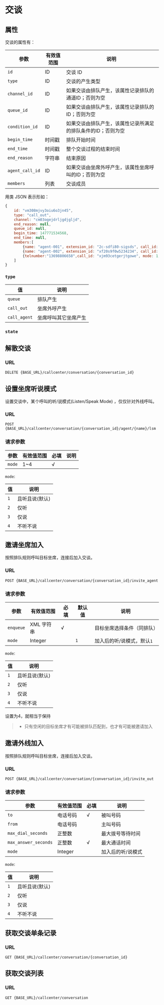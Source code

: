 # 交谈

<!-- toc -->

## 属性
交谈的属性有：

参数                      | 有效值范围                                | 说明
----------------------    | ----------------------------------------- | ----------------------------------------
`id`                      | ID                                        | 交谈 ID
`type`                    | ID                                        | 交谈的产生类型
`channel_id`              | ID                                        | 如果交谈由排队产生，该属性记录排队的通道ID；否则为空
`queue_id`                | ID                                        | 如果交谈由排队产生，该属性记录排队的ID；否则为空
`condition_id`            | ID                                        | 如果交谈由排队产生，该属性记录所满足的排队条件的ID；否则为空
`begin_time`              | 时间戳                                    | 排队开始时间
`end_time`                | 时间戳                                    | 整个交谈过程的结束时间
`end_reason`              | 字符串                                    | 结束原因
`agent_call_id`           | ID                                        | 如果交谈由坐席外呼产生，该属性坐席呼叫的ID；否则为空
`members`                  | 列表                                      | 交谈成员

用类 JSON 表示形如：

```js
{
    id: "vm308mjvy3oiu6o3jn45",
    type: "call_out",
    channel: "cm03ogejdrljgdjgljd",
    end_reason: null,
    queue_id: null,
    begin_time: 147771534568,
    end_time: null,
    members:[
        {name: "agent-001", extension_id: "2c-sdfi80-sigsds", call_id: "fx20mudfsdfsdf", mode: 1, begin_time: "YYYY-MM-DD HH:MI:SS", end_time: null},
        {name: "agent-002", extension_id: "xf20s9f0w5234234", call_id: "a7ccx93mcjjlee", mode: 2, begin_time: "YYYY-MM-DD HH:MI:SS", end_time: null},
        {telnumber:"13698806658",call_id: "xjm93cetgerjtgowe", mode: 1, begin_time: "YYYY-MM-DD HH:MI:SS", end_time: null}
    ]
}
```

### `type`

值                    | 说明
--------------------- | --------------
`queue`               | 排队产生
`call_out`            | 坐席外呼产生
`call_agent`          | 坐席呼叫其它坐席产生

### `state`

## 解散交谈

### URL

```
DELETE {BASE_URL}/callcenter/conversation/{conversation_id}
```



## 设置坐席听说模式
设置交谈中，某个呼叫的听/说模式(Listen/Speak Mode) ，仅仅针对外线呼叫。

### URL

```
POST {BASE_URL}/callcenter/conversation/{conversation_id}/agent/{name}/lsm
```

### 请求参数

参数                   | 有效值范围            | 必填 | 说明
---------------------- | ----------------------| ---- | ----------------------------------------
`mode`                 | 1~4                   | √    | 

`mode`:

值     | 说明
------ | ---------
`1`    | 且听且说(默认)
`2`    | 仅听
`3`    | 仅说
`4`    | 不听不说

## 邀请坐席加入
按照排队规则呼叫目标坐席，连接后加入交谈。

### URL
```
POST {BASE_URL}/callcenter/conversation/{conversation_id}/invite_agent
```

### 请求参数

参数                   | 有效值范围            | 必填 | 默认值 | 说明
---------------------- | ----------------------| ---- | ------ | --------------------------------
`enqueue`              | XML 字符串            | √    |        | 目标坐席选择条件（同排队）
`mode`                 | Integer               |      | `1`    | 加入后的听/说模式，默认`1`

`mode`:

值     | 说明
------ | ---------
`1`    | 且听且说(默认)
`2`    | 仅听
`3`    | 仅说
`4`    | 不听不说

设置为4，就相当于保持

> - 只有空闲的目标坐席才有可能被排队匹配到，也才有可能被邀请加入

## 邀请外线加入
按照排队规则呼叫目标坐席，连接后加入交谈。

### URL

```
POST {BASE_URL}/callcenter/conversation/{conversation_id}/invite_out
```

### 请求参数

参数                   | 有效值范围            | 必填 | 说明
---------------------- | ----------------------| ---- | ----------------------------------------
`to`                   | 电话号码              | √    | 被叫号码
`from`                 | 电话号码              |      | 主叫号码
`max_dial_seconds`     | 正整数                |      | 最大拨号等待时间
`max_answer_seconds`   | 正整数                | √    | 最大通话时间
`mode`                 | Integer               |      | 加入后的听/说模式

`mode`:

值     | 说明
------ | ---------
`1`    | 且听且说(默认)
`2`    | 仅听
`3`    | 仅说
`4`    | 不听不说

## 获取交谈单条记录

### URL

```
GET {BASE_URL}/callcenter/conversation/{conversation_id}
```

## 获取交谈列表

### URL

```
GET {BASE_URL}/callcenter/conversation
```
